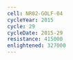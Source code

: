 ```yaml
---
cell: NR02-GOLF-04
cycleYear: 2015
cycle: 29
cycleDate: 2015-29
resistance: 415000
enlightened: 327000 
---
```

      